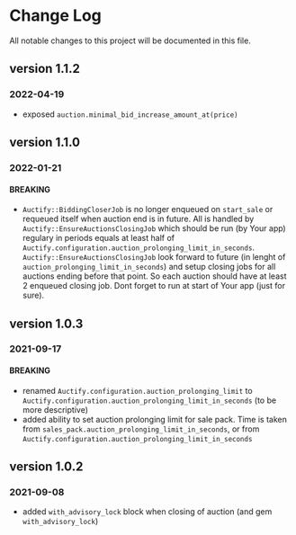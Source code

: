 # Change Log
All notable changes to this project will be documented in this file.


## version 1.1.2
### 2022-04-19
- exposed `auction.minimal_bid_increase_amount_at(price)`

## version 1.1.0
### 2022-01-21
#### BREAKING
- `Auctify::BiddingCloserJob` is no longer enqueued on `start_sale` or requeued itself when auction end is in future.
   All is handled by `Auctify::EnsureAuctionsClosingJob` which should be run (by Your app) regulary in periods equals at least half of `Auctify.configuration.auction_prolonging_limit_in_seconds`.
   `Auctify::EnsureAuctionsClosingJob` look forward to future (in lenght of `auction_prolonging_limit_in_seconds`) and setup closing jobs for all auctions ending before that point.
   So each auction should have at least 2 enqueued closing job. Dont forget to run at start of Your app (just for sure).

## version 1.0.3
### 2021-09-17
#### BREAKING
- renamed `Auctify.configuration.auction_prolonging_limit` to `Auctify.configuration.auction_prolonging_limit_in_seconds` (to be more descriptive)
- added ability to set auction prolonging limit for sale pack. Time is taken from `sales_pack.auction_prolonging_limit_in_seconds`, or from `Auctify.configuration.auction_prolonging_limit_in_seconds`


## version 1.0.2
### 2021-09-08
- added `with_advisory_lock` block when closing of auction (and gem `with_advisory_lock`)

